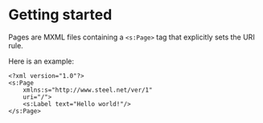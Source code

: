 # Getting started

Pages are MXML files containing a `<s:Page>` tag that explicitly sets the URI rule.

Here is an example:

```mxml
<?xml version="1.0"?>
<s:Page
    xmlns:s="http://www.steel.net/ver/1"
    uri="/">
    <s:Label text="Hello world!"/>
</s:Page>
```